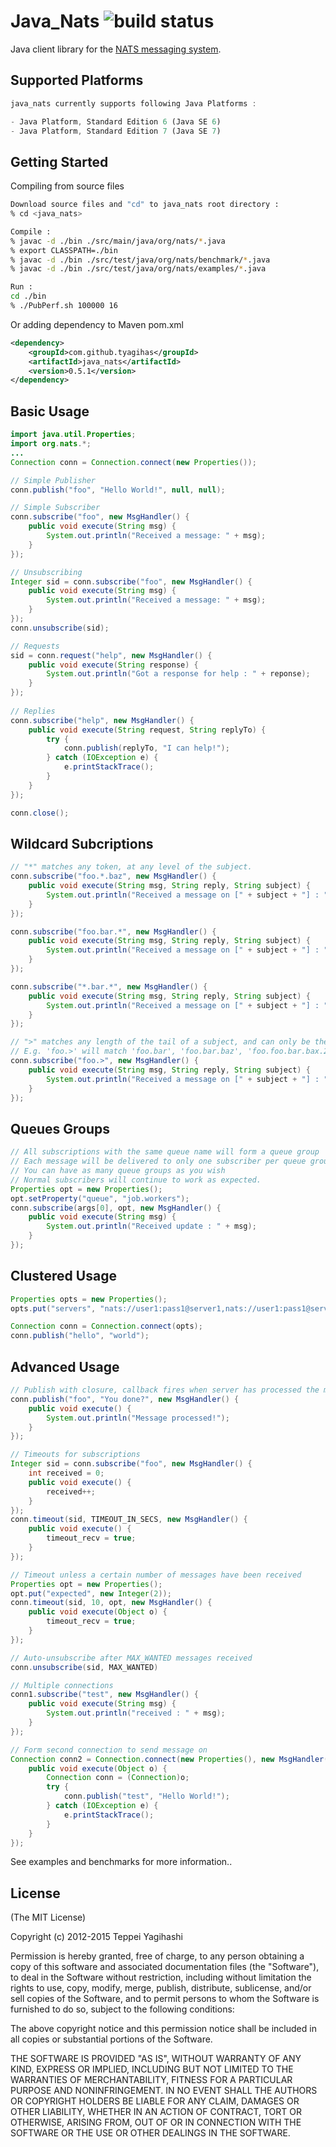 # Java_Nats ![build status](https://travis-ci.org/mring33621/java_nats.svg?branch=master)

Java client library for the [NATS messaging system](http://nats.io).

## Supported Platforms

```javascript
java_nats currently supports following Java Platforms :

- Java Platform, Standard Edition 6 (Java SE 6)
- Java Platform, Standard Edition 7 (Java SE 7)
```

## Getting Started

Compiling from source files

```bash
Download source files and "cd" to java_nats root directory :
% cd <java_nats>

Compile :
% javac -d ./bin ./src/main/java/org/nats/*.java
% export CLASSPATH=./bin
% javac -d ./bin ./src/test/java/org/nats/benchmark/*.java
% javac -d ./bin ./src/test/java/org/nats/examples/*.java

Run :
cd ./bin
% ./PubPerf.sh 100000 16
```

Or adding dependency to Maven pom.xml

```xml
<dependency>
	<groupId>com.github.tyagihas</groupId>
	<artifactId>java_nats</artifactId>
	<version>0.5.1</version>
</dependency>
```

## Basic Usage

```java
import java.util.Properties;
import org.nats.*;
...
Connection conn = Connection.connect(new Properties());

// Simple Publisher
conn.publish("foo", "Hello World!", null, null);

// Simple Subscriber
conn.subscribe("foo", new MsgHandler() {
	public void execute(String msg) {
		System.out.println("Received a message: " + msg);
	}
});

// Unsubscribing
Integer sid = conn.subscribe("foo", new MsgHandler() {
	public void execute(String msg) {
		System.out.println("Received a message: " + msg);
	}
});		
conn.unsubscribe(sid);

// Requests
sid = conn.request("help", new MsgHandler() {
	public void execute(String response) {
		System.out.println("Got a response for help : " + reponse);
	}
});
		
// Replies
conn.subscribe("help", new MsgHandler() {
	public void execute(String request, String replyTo) {
		try {
			conn.publish(replyTo, "I can help!");
		} catch (IOException e) {
			e.printStackTrace();
		}				
	}
});		

conn.close();
```

## Wildcard Subcriptions

```java
// "*" matches any token, at any level of the subject.
conn.subscribe("foo.*.baz", new MsgHandler() {
	public void execute(String msg, String reply, String subject) {
		System.out.println("Received a message on [" + subject + "] : " + msg);
	}
});

conn.subscribe("foo.bar.*", new MsgHandler() {
	public void execute(String msg, String reply, String subject) {
		System.out.println("Received a message on [" + subject + "] : " + msg);
	}
});

conn.subscribe("*.bar.*", new MsgHandler() {
	public void execute(String msg, String reply, String subject) {
		System.out.println("Received a message on [" + subject + "] : " + msg);
	}
});

// ">" matches any length of the tail of a subject, and can only be the last token
// E.g. 'foo.>' will match 'foo.bar', 'foo.bar.baz', 'foo.foo.bar.bax.22'
conn.subscribe("foo.>", new MsgHandler() {
	public void execute(String msg, String reply, String subject) {
		System.out.println("Received a message on [" + subject + "] : " + msg);
	}
});
```

## Queues Groups

```java
// All subscriptions with the same queue name will form a queue group
// Each message will be delivered to only one subscriber per queue group, queuing semantics
// You can have as many queue groups as you wish
// Normal subscribers will continue to work as expected.
Properties opt = new Properties();
opt.setProperty("queue", "job.workers");
conn.subscribe(args[0], opt, new MsgHandler() {
	public void execute(String msg) {
		System.out.println("Received update : " + msg);
	}
});
```

## Clustered Usage

```java
Properties opts = new Properties();
opts.put("servers", "nats://user1:pass1@server1,nats://user1:pass1@server2:4243");

Connection conn = Connection.connect(opts);
conn.publish("hello", "world");

```

## Advanced Usage

```java
// Publish with closure, callback fires when server has processed the message
conn.publish("foo", "You done?", new MsgHandler() {
	public void execute() {
		System.out.println("Message processed!");
	}
});

// Timeouts for subscriptions
Integer sid = conn.subscribe("foo", new MsgHandler() {
	int received = 0;
	public void execute() {
		received++;
	}
});
conn.timeout(sid, TIMEOUT_IN_SECS, new MsgHandler() {
	public void execute() {
		timeout_recv = true;
	}
});

// Timeout unless a certain number of messages have been received
Properties opt = new Properties();
opt.put("expected", new Integer(2));
conn.timeout(sid, 10, opt, new MsgHandler() {
	public void execute(Object o) {
		timeout_recv = true;
	}
});

// Auto-unsubscribe after MAX_WANTED messages received
conn.unsubscribe(sid, MAX_WANTED)

// Multiple connections
conn1.subscribe("test", new MsgHandler() {
	public void execute(String msg) {
    	System.out.println("received : " + msg);
    }
});

// Form second connection to send message on
Connection conn2 = Connection.connect(new Properties(), new MsgHandler() {
	public void execute(Object o) {
		Connection conn = (Connection)o;
		try {
			conn.publish("test", "Hello World!");
		} catch (IOException e) {
			e.printStackTrace();
		}
	}
});
```

See examples and benchmarks for more information..

## License

(The MIT License)

Copyright (c) 2012-2015 Teppei Yagihashi

Permission is hereby granted, free of charge, to any person obtaining a copy
of this software and associated documentation files (the "Software"), to
deal in the Software without restriction, including without limitation the
rights to use, copy, modify, merge, publish, distribute, sublicense, and/or
sell copies of the Software, and to permit persons to whom the Software is
furnished to do so, subject to the following conditions:

The above copyright notice and this permission notice shall be included in
all copies or substantial portions of the Software.

THE SOFTWARE IS PROVIDED "AS IS", WITHOUT WARRANTY OF ANY KIND, EXPRESS OR
IMPLIED, INCLUDING BUT NOT LIMITED TO THE WARRANTIES OF MERCHANTABILITY,
FITNESS FOR A PARTICULAR PURPOSE AND NONINFRINGEMENT. IN NO EVENT SHALL THE
AUTHORS OR COPYRIGHT HOLDERS BE LIABLE FOR ANY CLAIM, DAMAGES OR OTHER
LIABILITY, WHETHER IN AN ACTION OF CONTRACT, TORT OR OTHERWISE, ARISING
FROM, OUT OF OR IN CONNECTION WITH THE SOFTWARE OR THE USE OR OTHER DEALINGS
IN THE SOFTWARE.


